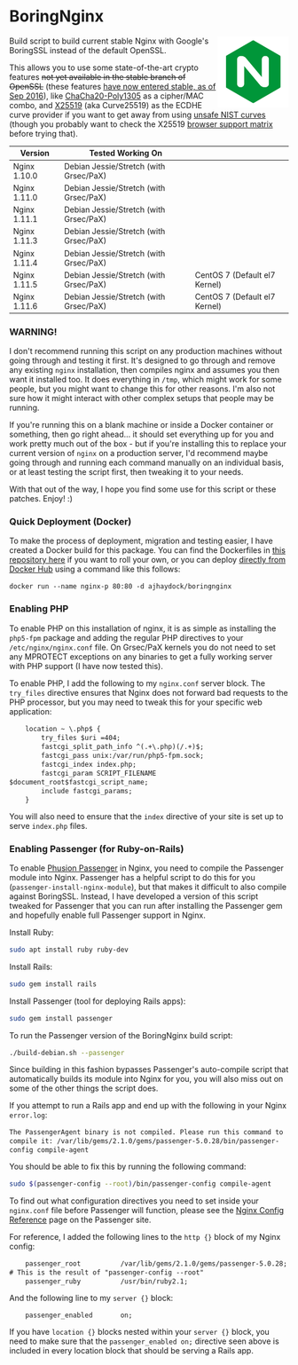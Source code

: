 BoringNginx
=========
<img align="right" src="https://raw.githubusercontent.com/ajhaydock/BoringNginx/master/nginx.png" alt="Nginx Logo" title="Nginx">

Build script to build current stable Nginx with Google's BoringSSL instead of the default OpenSSL.

This allows you to use some state-of-the-art crypto features ~~not yet available in the stable branch of OpenSSL~~ (these features [have now entered stable, as of Sep 2016](https://www.openssl.org/news/newslog.html)), like [ChaCha20-Poly1305](https://boringssl.googlesource.com/boringssl/+/de0b2026841c34193cacf5c97646b38439e13200) as a cipher/MAC combo, and [X25519](https://boringssl.googlesource.com/boringssl/+/4fb0dc4b031df7c9ac9d91fc34536e4e08b35d6a) (aka Curve25519) as the ECDHE curve provider if you want to get away from using [unsafe NIST curves](https://safecurves.cr.yp.to/) (though you probably want to check the X25519 [browser support matrix](https://www.chromestatus.com/feature/5682529109540864) before trying that).

| Version      | Tested Working On                      |                               |
|--------------|----------------------------------------|-------------------------------|
| Nginx 1.10.0 | Debian Jessie/Stretch (with Grsec/PaX) |                               |
| Nginx 1.11.0 | Debian Jessie/Stretch (with Grsec/PaX) |                               |
| Nginx 1.11.1 | Debian Jessie/Stretch (with Grsec/PaX) |                               |
| Nginx 1.11.3 | Debian Jessie/Stretch (with Grsec/PaX) |                               |
| Nginx 1.11.4 | Debian Jessie/Stretch (with Grsec/PaX) |                               |
| Nginx 1.11.5 | Debian Jessie/Stretch (with Grsec/PaX) | CentOS 7 (Default el7 Kernel) |
| Nginx 1.11.6 | Debian Jessie/Stretch (with Grsec/PaX) | CentOS 7 (Default el7 Kernel) |

### WARNING!
I don't recommend running this script on any production machines without going through and testing it first. It's designed to go through and remove any existing `nginx` installation, then compiles nginx and assumes you then want it installed too. It does everything in `/tmp`, which might work for some people, but you might want to change this for other reasons. I'm also not sure how it might interact with other complex setups that people may be running.

If you're running this on a blank machine or inside a Docker container or something, then go right ahead... it should set everything up for you and work pretty much out of the box - but if you're installing this to replace your current version of `nginx` on a production server, I'd recommend maybe going through and running each command manually on an individual basis, or at least testing the script first, then tweaking it to your needs.

With that out of the way, I hope you find some use for this script or these patches. Enjoy! :)

### Quick Deployment (Docker)
To make the process of deployment, migration and testing easier, I have created a Docker build for this package. You can find the Dockerfiles in [this repository here](https://github.com/ajhaydock/BoringNginx-Docker) if you want to roll your own, or you can deploy [directly from Docker Hub](https://hub.docker.com/r/ajhaydock/boringnginx/) using a command like this follows:
```
docker run --name nginx-p 80:80 -d ajhaydock/boringnginx
```

### Enabling PHP
To enable PHP on this installation of nginx, it is as simple as installing the `php5-fpm` package and adding the regular PHP directives to your `/etc/nginx/nginx.conf` file. On Grsec/PaX kernels you do not need to set any MPROTECT exceptions on any binaries to get a fully working server with PHP support (I have now tested this).

To enable PHP, I add the following to my `nginx.conf` server block. The `try_files` directive ensures that Nginx does not forward bad requests to the PHP processor, but you may need to tweak this for your specific web application:
```nginx
	location ~ \.php$ {
		try_files $uri =404;
		fastcgi_split_path_info ^(.+\.php)(/.+)$;
		fastcgi_pass unix:/var/run/php5-fpm.sock;
		fastcgi_index index.php;
		fastcgi_param SCRIPT_FILENAME $document_root$fastcgi_script_name;
		include fastcgi_params;
	}
```

You will also need to ensure that the `index` directive of your site is set up to serve `index.php` files.

### Enabling Passenger (for Ruby-on-Rails)
To enable [Phusion Passenger](https://www.phusionpassenger.com/) in Nginx, you need to compile the Passenger module into Nginx. Passenger has a helpful script to do this for you (`passenger-install-nginx-module`), but that makes it difficult to also compile against BoringSSL. Instead, I have developed a version of this script tweaked for Passenger that you can run after installing the Passenger gem and hopefully enable full Passenger support in Nginx.

Install Ruby:
```bash
sudo apt install ruby ruby-dev
```

Install Rails:
```bash
sudo gem install rails
```

Install Passenger (tool for deploying Rails apps):
```bash
sudo gem install passenger
```

To run the Passenger version of the BoringNginx build script:
```bash
./build-debian.sh --passenger
```

Since building in this fashion bypasses Passenger's auto-compile script that automatically builds its module into Nginx for you, you will also miss out on some of the other things the script does.

If you attempt to run a Rails app and end up with the following in your Nginx `error.log`:
```
The PassengerAgent binary is not compiled. Please run this command to compile it: /var/lib/gems/2.1.0/gems/passenger-5.0.28/bin/passenger-config compile-agent
```

You should be able to fix this by running the following command:
```bash
sudo $(passenger-config --root)/bin/passenger-config compile-agent
```

To find out what configuration directives you need to set inside your `nginx.conf` file before Passenger will function, please see the [Nginx Config Reference](https://www.phusionpassenger.com/library/config/nginx/reference/) page on the Passenger site.

For reference, I added the following lines to the `http {}` block of my Nginx config:
```nginx
	passenger_root			/var/lib/gems/2.1.0/gems/passenger-5.0.28; # This is the result of "passenger-config --root"
	passenger_ruby			/usr/bin/ruby2.1;
```

And the following line to my `server {}` block:
```nginx
	passenger_enabled		on;
```

If you have `location {}` blocks nested within your `server {}` block, you need to make sure that the `passenger_enabled on;` directive seen above is included in every location block that should be serving a Rails app.
